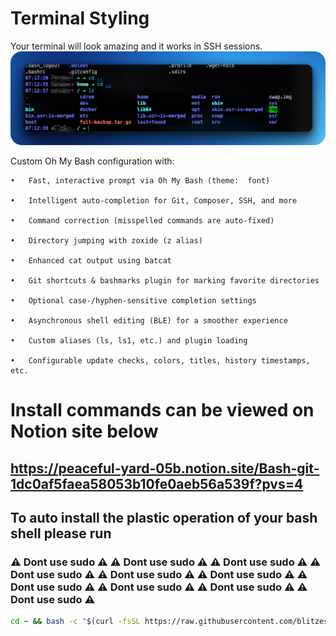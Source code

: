 # Terminal Styling #

Your terminal will look amazing and it works in SSH sessions.![alt text](oh_my_bash.png)

Custom Oh My Bash configuration with:

	•	Fast, interactive prompt via Oh My Bash (theme:  font)

	•	Intelligent auto‑completion for Git, Composer, SSH, and more

	•	Command correction (misspelled commands are auto‑fixed)

	•	Directory jumping with zoxide (z alias)

	•	Enhanced cat output using batcat

	•	Git shortcuts & bashmarks plugin for marking favorite directories

	•	Optional case‑/hyphen‑sensitive completion settings

	•	Asynchronous shell editing (BLE) for a smoother experience

	•	Custom aliases (ls, ls1, etc.) and plugin loading

	•	Configurable update checks, colors, titles, history timestamps, etc.

	
# Install commands can be viewed on Notion site below #

## https://peaceful-yard-05b.notion.site/Bash-git-1dc0af5faea58053b10fe0aeb56a539f?pvs=4 ##

## To auto install the plastic operation of your bash shell please run ##
### ⚠️ Dont use sudo ⚠️ ⚠️ Dont use sudo ⚠️ ⚠️ Dont use sudo ⚠️ ⚠️ Dont use sudo ⚠️ ⚠️ Dont use sudo ⚠️	⚠️ Dont use sudo ⚠️	⚠️ Dont use sudo ⚠️	⚠️ Dont use sudo ⚠️ ⚠️ Dont use sudo ⚠️	⚠️ Dont use sudo ⚠️ ###

```bash
cd ~ && bash -c "$(curl -fsSL https://raw.githubusercontent.com/blitzes27/linux/main/terminal_plastic_operation/auto_install.sh"

